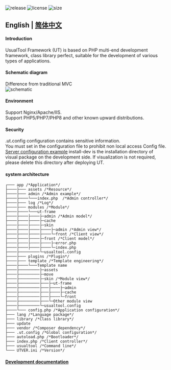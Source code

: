 ![release](https://img.shields.io/github/v/release/usualtool/framework?include_prereleases&style=social) 
![license](https://img.shields.io/github/license/usualtool/ut-api?style=social) 
![size](https://img.shields.io/github/languages/code-size/usualtool/framework?style=social) 
## English | [简体中文](http://frame.usualtool.com/baike)
#### Introduction
UsualTool Framework (UT) is based on PHP multi-end development framework, class library perfect, suitable for the development of various types of applications.
#### Schematic diagram
Difference from traditional MVC  
![schematic](http://frame.usualtool.com/image/utyl-en.jpg) 
#### Environment
Support Nginx/Apache/IIS.  
Support PHP5/PHP7/PHP8 and other known upward distributions.
#### Security
.ut.config configuration contains sensitive information.   
You must set in the configuration file to prohibit non local access Config file.  
[Server configuration example](http://frame.usualtool.com/baike/config.php)
install-dev is the installation directory of visual package on the development side. If visualization is not required, please delete this directory after deploying UT.
#### system architecture
```
┌─── app /*Application*/
├────├─── assets /*Resource*/
├────├─── admin /*Admin example*/
├────├────└───index.php  /*Admin controller*/
├────├─── log /*Log*/
├────├─── modules /*Module*/
├────├────└───ut-frame
├────├────├────├─admin /*Admin model*/
├────├────├────├─cache
├────├────├────├─skin
├────├────├────├────├─admin /*Admin view*/
├────├────├────├────└─front /*Client view*/
├────├────├────├─front /*Client model*/
├────├────├────├────├─error.php
├────├────├────├────└─index.php
├────├─────────└─usualtool.config
├────├─── plugins /*Plugin*/
├────├─── template /*Template engineering*/
├────├────└───Template name
├────├─────────├─assets
├────├─────────├─move
├────├─────────├─skin /*Module view*/
├────├─────────├───├─ut-frame
├────├─────────├───├────├─admin
├────├─────────├───├────├─cache
├────├─────────├───├────└─front
├────├─────────├───└─Other module view
├────├─────────└─usualtool.config
├────└─── config.php /*Application configuration*/
├─── lang /*Language package*/
├─── library /*Class library*/
├─── update
├─── vendor /*Composer dependency*/
├─── .ut.config /*Global configuration*/
├─── autoload.php /*Bootloader*/
├─── index.php /*Client controller*/
├─── usualtool /*Command line*/
└─── UTVER.ini /*Version*/
```
#### [Development documentation](http://frame.usualtool.com/baike)
